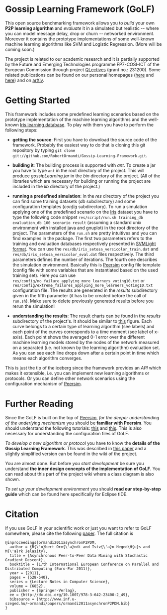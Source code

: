 Gossip Learning Framework (GoLF)
================================

This open source benchmarking framework allows you to *build* your own
__P2P learning algorithm__ and *evaluate* it in a simulated but
realistic -- where you can model message delay, drop or churn --
networked environment. Moreover it contains the prototype
implementations of some well-known machine learning algorithms like SVM
and Logistic Regression. (More will be coming soon.)

The project is related to our academic research and it is partially
supported by the Future and Emerging Technologies programme FP7-COSI-ICT
of the European Commission through project
[QLectives](http://www.qlectives.eu/) (grant no.: 231200). Some related
publications can be found on our personal homepages
([here](http://www.inf.u-szeged.hu/~ormandi/index.php?menu=publications)
and [here](http://www.inf.u-szeged.hu/~ihegedus/publ.php)) and on
[arXiv](http://arxiv.org/abs/1109.1396).


Getting Started
===============

This framework includes some predefined learning scenarios based on the
prototype implementation of the machine learning algorithms and the
well-known [Iris learning database](http://archive.ics.uci.edu/ml/datasets/Iris). To play with
them you have to perform the following steps:

* __getting the source__: First you have to download the source code of
the framework. Probably the easiest way to do that is cloning this git
repository by typing `git clone git://github.com/RobertOrmandi/Gossip-Learning-Framework.git`.

* __building it__: The building process is supported with *ant*. To create a jar you have
to type `ant` in the root directory of the
project. This will produce *gossipLearning.jar* in the *bin*
directory of the project. (All of the libraries which are necessary for
building or running the project are included in the *lib* directory of
the project.)

* __running a predefined simulation__: In the *res* directory of the
project you can find some training datasets (*db* subdirectory) and some
configuration templates (*config* subdirectory). 
To run a simulation applying one of the predefined scenario on the 
[Iris](http://archive.ics.uci.edu/ml/datasets/Iris) dataset you have to type the 
following code snippet `res/script/run.sh training_db evaluation_db 100 scenario result` 
(assuming a standard unix environment with installed java and
gnuplot) in the root directory of the project. 
The parameters of the `run.sh` are pretty intuitives and you can find examples in the package.
The first two parameters refers to the training and evaluation databases respectively presented in [SVMLight
format](http://svmlight.joachims.org/). You can use the `res/db/iris_setosa_versicolor_train.dat` and 
`res/db/iris_setosa_versicolor_eval.dat` files respectively. The third parameters defines the
number of iterations. The fourth one describes the simulation environment.
Basically this is [Peersim](http://peersim.sourceforge.net/) 
config file template (config file with some variables that are 
instantiated based on the used training set). Here you can use 
`res/config/no_failure_applying_more_learners_voting10.txt` or 
`res/config/extreme_failures_applying_more_learners_voting10.txt` configuration file.
The results are generated in the *results* subdirectory given in the fifth parameter 
(it has to be created before the call of `run.sh`). 
Make sure to delete previously generated results before you rerun the simulation!

* __understanding the results__: The result charts can be found in the
*results* subdirectory of the project's. It should be similar to
[this](http://www.inf.u-szeged.hu/rgai/~ormandi/iris_setosa_versicolor.png)
figure. Each curve belongs to a certain type of learning algorithm
(see labels) and each point of the curves corresponds to a time moment
(see label of x-axis). Each point shows the averaged 0-1 error over the
different machine learning models stored by the nodes of the network
measured on a separated (i.e. not known by the learning algorithm)
evaluation set. As you can see each line drops down after a certain point
in time which means each algorithm converges.

This is just the tip of the iceberg since the framework provides an
*API* which makes it extensible, i.e. you can implement new learning
algorithms or protocols. Or you can define other network scenarios using
the configuration mechanism of
[Peersim](http://peersim.sourceforge.net/).


Further Reading
===============

Since the GoLF is built on the top of
[Peersim](http://peersim.sourceforge.net/), *for the deeper understanding
of the underlying mechanism* you should be __familiar with Peersim__.
You should understand the following tutorials:
[this](http://peersim.sourceforge.net/tutorial1/tutorial1.pdf) and
[this](http://peersim.sourceforge.net/tutorial2/tutorial2.pdf).
This is also necessary for understanding the configuration
files of GoLF.

*To develop a new algorithm or protocol* you have to know the
__details of the Gossip Learning Framework__. This was described in
[this paper](http://arxiv.org/abs/1109.1396) and a slightly simplified version
can be found in the wiki of the project.

You are almost done. But before *you start development* be sure you
understand __the inner design concepts of the implementation of GoLF__.
You can read about this part of the project wiki where a class diagram
is also shown.

*To set up your development environment* you should
__read our step-by-step guide__ which can be found here specifically
for Eclipse tIDE.


Citation
========

If you use GoLF in your scientific work or just you want to refer to
GoLF somewhere, please cite the following
[paper](http://dx.doi.org/10.1007/978-3-642-23400-2_49). The full
citation is

	@inproceedings{ormandi2011asynchronP2PDM,
	  author = {R{\'o}bert Orm{\'a}ndi and Istv{\'a}n Heged\H{u}s and M{\'a}rk Jelasity},
	  title = {Asynchronous Peer-to-Peer Data Mining with Stochastic Gradient Descent},
	  booktitle = {17th International European Conference on Parallel and Distributed Computing (Euro-Par 2011)},
	  year = {2011},
	  pages = {528-540},
	  series = {Lecture Notes in Computer Science},
	  volume = {6852},
	  publisher = {Springer-Verlag},
	  ee = {http://dx.doi.org/10.1007/978-3-642-23400-2_49},
	  bibsource = {http://www.inf.u-szeged.hu/~ormandi/papers/ormandi2011asynchronP2PDM.bib}
	}

